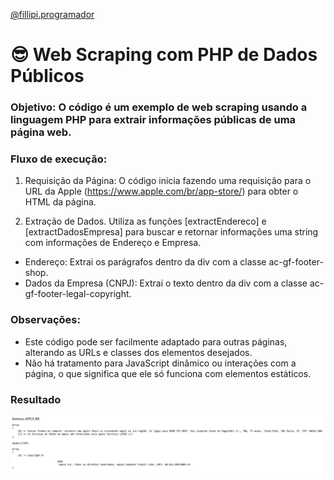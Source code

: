 [@fillipi.programador](https://www.instagram.com/fillipi.programador/)

# :sunglasses: Web Scraping com PHP de Dados Públicos

### Objetivo: O código é um exemplo de web scraping usando a linguagem PHP para extrair informações públicas de uma página web.

### Fluxo de execução:

1. Requisição da Página: O código inicia fazendo uma requisição para o URL da Apple (https://www.apple.com/br/app-store/) para obter o HTML da página.

2. Extração de Dados. Utiliza as funções [extractEndereco] e [extractDadosEmpresa] para buscar e retornar informações uma string com informações de Endereço e Empresa.

- Endereço: Extrai os parágrafos dentro da div com a classe ac-gf-footer-shop.
- Dados da Empresa (CNPJ): Extrai o texto dentro da div com a classe ac-gf-footer-legal-copyright.

### Observações:

- Este código pode ser facilmente adaptado para outras páginas, alterando as URLs e classes dos elementos desejados.
- Não há tratamento para JavaScript dinâmico ou interações com a página, o que significa que ele só funciona com elementos estáticos.

### Resultado

![Resultado do Site](https://github.com/Fillipis/web-scraping-com-php/blob/master/img-result.png)